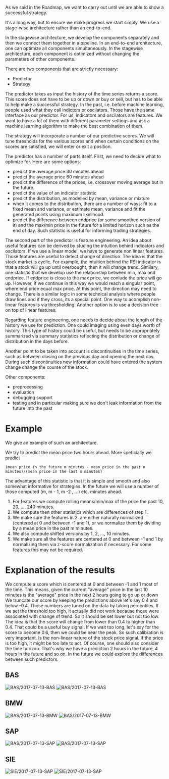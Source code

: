 As we said in the Roadmap, we want to carry out until we are able to show a successful strategy.

It's a long way, but to ensure we make progress we start simply. We use a stage-wise architecture rather than an end-to-end.

In the stagewise architecture, we develop the components separately and then we connect them together in a pipeline.
In an end-to-end architecture, one can optimize all components simultaneously. In the stagewise architecture,
each component is optimized without changing the parameters of other components.

There are two components that are strictly necessary:

- Predictor
- Strategy

The predictor takes as input the history of the time series returns a score. This score does not have to be up or down
or buy or sell, but has to be able to help make a successful strategy. In the past, i.e. before machine learning,
people used what they call indictors or oscilators. Those have the same interface as our predictor. For us,
indicators and oscilators are features. We want to have a lot of them with different parameter settings and
ask a machine learning algorithm to make the best combination of them.

The strategy will incorporate a number of our predictive scores. We will tune thresholds for the various scores
and when certain conditions on the scores are satisfied, we will enter or exit a position.

The predictor has a number of parts itself. First, we need to decide what to optimize for. Here are some options:

- predict the average price 30 minutes ahead
- predict the average price 60 minutes ahead
- predict the difference of the prices, i.e. crossover moving average but in the future.
- predict the value of an indicator statistic
- predict the distribution, as modelled by mean, variance or mixture
- when it comes to the distribution, there are a number of ways: fit to a fixed mean and variance, or estimate mean, variance and fit the generated points using maximum likelihood.
- predict the difference between endprice (or some smoothed version of it) and the max/min price in the future for a limited horizon such as the end of day. Such statistic is useful
for informing trading strategies. 

The second part of the predictor is feature engineering. An idea about useful features can be derived by studing the intuition behind indicators and oscilators.
If we use a linear model, we have to generate non linear features. Those features are useful to detect change of direction. The idea
is that the stock market is cyclic. For example, the intuition behind the RSI indicator is that a stock will go up until overbought, then it will change trend.
Similary, one statistic that we develop use the relationship between min, max and endprice. If endprice is close to the max price, we conlude the price
will go up. However, if we continue in this way we would reach a singular point, where end price equal max price. At this point, the direction may need to change.
There is a similar logic in some technical analysis where people draw lines and if they cross, its a special point.
One way to acomplish non-linear features is via thresholding. Another option is to use a decision tree on top of linear features. 

Regarding feature engineering, one needs to decide about the length of the history we use for prediction. One could imaging using even days worth of history.
This type of history could be useful, but needs to be appropriately summarized via summary statistics reflecting the distribution or change of distribution
in the days before.

Another point to be taken into account is discontinuities in the time series, such as between closing on the previous day and opening the next day. During
such discontinuities new information could have entered the system change change the course of the stock. 


Other components:
- preprocessing
- evaluation
- debugging support
- testing and in particular making sure we don't leak information from the future into the past

# Example

We give an example of such an architecture.

We try to predict the mean price two hours ahead. More speficially we predict

```
(mean price in the future m minutes - mean price in the past n minutes)/(mean price in the last s minutes)
```

The advantage of this statistic is that it is simple and smooth and also somewhat informative for strategies. In the future we will use a number of those
computed (m, m - 1, m -2 , ...) etc. minutes ahead.

1. For features we compute rolling means/min/max of the price the past 10, 20, ..., 240 minutes. 
2. We compute then other statistics which are differences of step 1.
3. We make sure the features in 2. are either naturally normalized (centered at 0 and between -1 and 1), or we normalize them by dividing by a mean price in the past m minutes.
4. We also compute shifted versions by 1, 2, ..., 10 minutes. 
5. We make sure all the features are centered at 0 and between -1 and 1 by normalizing them via z-score normalization if necessary. For some features this may not be required.


# Explanation of the results

We compute a score which is centered at 0 and between -1 and 1 most of the time. This means, given the current "average" price in the last 10 minutes is the "average" price in the next 2 hours going to go up or down
We truncate our score by keeping the predictions above let's say 0.4 and below -0.4. Those numbers are tuned on the data by taking percentiles.
If we set the threshold too high, it actually did not work because those were associated with change of trend. So it should be set lower but not too low.
The idea is that the score will change from lower than 0.4 to higher than 0.4. That could be a useful buy signal. If we wait too long, let's say for the score to become 0.6, then we could be
near the peak. So such calibration is very important. Is the non-linear nature of the stock price signal. If the price is too high, it might be too late to act. Of course, one should
also consider the time horizon. That's why we have a prediction 2 hours in the future, 4 hours in the future and so on. In the future we could explore the differences between such predictors.

## BAS

 ![BAS/2017-07-13-BAS](/roadmap/results/BAS/2017-07-13-BAS-correct.png)
 ![BAS/2017-07-13-BAS](/roadmap/results/BAS/2017-07-14-BAS-correct.png)


## BMW

 ![BAS/2017-07-13-BMW](/roadmap/results/BMW/2017-07-13-BMW-correct.png)
 ![BAS/2017-07-13-BMW](/roadmap/results/BMW/2017-07-14-BMW-correct.png)

## SAP

 ![BAS/2017-07-13-SAP](/roadmap/results/SAP/2017-07-13-SAP-correct.png)
 ![BAS/2017-07-13-SAP](/roadmap/results/SAP/2017-07-14-SAP-correct.png)

 
## SIE

 ![SIE/2017-07-13-SAP](/roadmap/results/SIE/2017-07-13-SIE-correct.png)
 ![SIE/2017-07-13-SAP](/roadmap/results/SIE/2017-07-14-SIE-correct.png)
